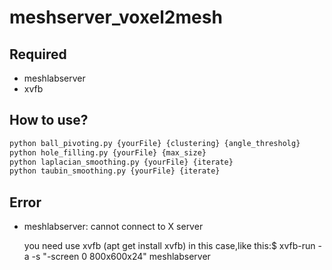 # meshserver_voxel2mesh

## Required
- meshlabserver
- xvfb

## How to use?

```python
python ball_pivoting.py {yourFile} {clustering} {angle_thresholg}
python hole_filling.py {yourFile} {max_size}
python laplacian_smoothing.py {yourFile} {iterate}
python taubin_smoothing.py {yourFile} {iterate}
```


## Error

- meshlabserver: cannot connect to X server

     you need use xvfb (apt get install xvfb) in this case,like this:$ xvfb-run -a -s "-screen 0 800x600x24" meshlabserver